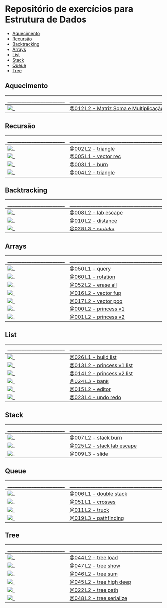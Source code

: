
# Repositório de exercícios para Estrutura de Dados

[](toc)

- [Aquecimento](#aquecimento)
- [Recursão](#recursão)
- [Backtracking](#backtracking)
- [Arrays](#arrays)
- [List](#list)
- [Stack](#stack)
- [Queue](#queue)
- [Tree](#tree)
[](toc)

## Aquecimento

\________________________ | \_______________________________________________
------------------------- | ------------------------------------------------
![_](.thumbs/012.jpg) | [@012 L2 - Matriz Soma e Multiplicação](base/012/Readme.md#l2---matriz-soma-e-multiplicação)

## Recursão

\________________________ | \_______________________________________________
------------------------- | ------------------------------------------------
![_](.thumbs/002.jpg) | [@002 L2 - triangle](base/002/Readme.md#l2---triangle)
![_](.thumbs/005.jpg) | [@005 L1 - vector rec](base/005/Readme.md#l1---vector-rec)
![_](.thumbs/003.jpg) | [@003 L1 - burn](base/003/Readme.md#l1---burn)
![_](.thumbs/004.jpg) | [@004 L2 - triangle](base/004/Readme.md#l2---triangle)

## Backtracking

\________________________ | \_______________________________________________
------------------------- | ------------------------------------------------
![_](.thumbs/008.jpg) | [@008 L2 - lab escape](base/008/Readme.md#l2---lab-escape)
![_](.thumbs/010.jpg) | [@010 L2 - distance](base/010/Readme.md#l2---distance)
![_](.thumbs/028.jpg) | [@028 L3 - sudoku](base/028/Readme.md#l3---sudoku)

## Arrays

\________________________ | \_______________________________________________
------------------------- | ------------------------------------------------
![_](.thumbs/050.jpg) | [@050 L1 - query](base/050/Readme.md#l1---query)
![_](.thumbs/060.jpg) | [@060 L1 - rotation](base/060/Readme.md#l1---rotation)
![_](.thumbs/052.jpg) | [@052 L2 - erase all](base/052/Readme.md#l2---erase-all)
![_](.thumbs/016.jpg) | [@016 L2 - vector fup](base/016/Readme.md#l2---vector-fup)
![_](.thumbs/017.jpg) | [@017 L2 - vector poo](base/017/Readme.md#l2---vector-poo)
![_](.thumbs/000.jpg) | [@000 L2 - princess v1](base/000/Readme.md#l2---princess-v1)
![_](.thumbs/001.jpg) | [@001 L2 - princess v2](base/001/Readme.md#l2---princess-v2)

## List

\________________________ | \_______________________________________________
------------------------- | ------------------------------------------------
![_](.thumbs/026.jpg) | [@026 L1 - build list](base/026/Readme.md#l1---build-list)
![_](.thumbs/013.jpg) | [@013 L2 - princess v1 list](base/013/Readme.md#l2---princess-v1-list)
![_](.thumbs/014.jpg) | [@014 L2 - princess v2 list](base/014/Readme.md#l2---princess-v2-list)
![_](.thumbs/024.jpg) | [@024 L3 - bank](base/024/Readme.md#l3---bank)
![_](.thumbs/015.jpg) | [@015 L2 - editor](base/015/Readme.md#l2---editor)
![_](.thumbs/023.jpg) | [@023 L4 - undo redo](base/023/Readme.md#l4---undo-redo)

## Stack

\________________________ | \_______________________________________________
------------------------- | ------------------------------------------------
![_](.thumbs/007.jpg) | [@007 L2 - stack burn](base/007/Readme.md#l2---stack-burn)
![_](.thumbs/025.jpg) | [@025 L2 - stack lab escape](base/025/Readme.md#l2---stack-lab-escape)
![_](.thumbs/009.jpg) | [@009 L3 - slide](base/009/Readme.md#l3---slide)

## Queue

\________________________ | \_______________________________________________
------------------------- | ------------------------------------------------
![_](.thumbs/006.jpg) | [@006 L1 - double stack](base/006/Readme.md#l1---double-stack)
![_](.thumbs/051.jpg) | [@051 L1 - crosses](base/051/Readme.md#l1---crosses)
![_](.thumbs/011.jpg) | [@011 L2 - truck](base/011/Readme.md#l2---truck)
![_](.thumbs/019.jpg) | [@019 L3 - pathfinding](base/019/Readme.md#l3---pathfinding)

## Tree

\________________________ | \_______________________________________________
------------------------- | ------------------------------------------------
![_](.thumbs/044.jpg) | [@044 L2 - tree load](base/044/Readme.md#l2---tree-load)
![_](.thumbs/047.jpg) | [@047 L2 - tree show](base/047/Readme.md#l2---tree-show)
![_](.thumbs/046.jpg) | [@046 L2 - tree sum](base/046/Readme.md#l2---tree-sum)
![_](.thumbs/045.jpg) | [@045 L2 - tree high deep](base/045/Readme.md#l2---tree-high-deep)
![_](.thumbs/022.jpg) | [@022 L2 - tree path](base/022/Readme.md#l2---tree-path)
![_](.thumbs/048.jpg) | [@048 L2 - tree serialize](base/048/Readme.md#l2---tree-serialize)
